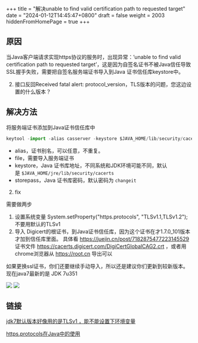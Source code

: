 +++
title = "解决unable to find valid certification path to requested target"
date = "2024-01-12T14:45:47+0800"
draft = false
weight = 2003
hiddenFromHomePage = true
+++

## 原因

当Java客户端请求实现https协议的服务时，出现异常：’unable to find valid certification path to requested target’，这是因为自签名证书不被Java信任导致SSL握手失败，需要把自签名服务端证书导入到Java 证书信任库keystore中。

2. 接口反回Received fatal alert: protocol_version，TLS版本的问题，您这边设置的什么版本？

## 解决方法

将服务端证书添加到Java证书信任库中

```js
keytool -import -alias casserver -keystore $JAVA_HOME/lib/security/cacerts -file server.crt -storepass changeit -noprompt
```

+   alias，证书别名，可以任意，不重复。
+   file，需要导入服务端证书
+   keystore，Java 证书库地址，不同系统和JDK环境可能不同，默认是 `$JAVA_HOME/jre/lib/security/cacerts`
+   storepass，Java 证书库密码，默认密码为 `changeit`

2. fix

需要做两步
1. 设置系统变量 System.setProperty("https.protocols", "TLSv1.1,TLSv1.2"); 不要用默认的TLSv1
2. 导入 Digicert的根证书，到Java证书信任库，因为这个证书在才1.7.0_101版本才加到信任库里面。
具体看 https://juejin.cn/post/7182875477223145529
证书文件 https://cacerts.digicert.com/DigiCertGlobalCAG2.crt ，或者用chrome浏览器从 https://root.cn 导出可以

如果更换ssl证书，你们还要继续手动导入，所以还是建议你们更新到较新版本。现在java7最新的是 JDK 7u351

![](/img/企业微信截图_1709625773929.png)
![](/img/12097a66-55cf-4385-a4aa-286ffdbcc821.png)

## 链接

[jdk7默认版本好像用的是TLSv1 ，能不能设置下环境变量](https://stackoverflow.com/questions/54827624/java-setproperty-https-protocols-tlsv1-2-for-one-rest-call)

[https.protocols在Java中的使用](https://emacsist.github.io/2017/03/02/https.protocols%E5%9C%A8java%E4%B8%AD%E7%9A%84%E4%BD%BF%E7%94%A8/)
